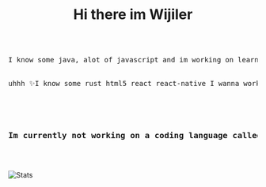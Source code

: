 <h1 align="center"> Hi there im Wijiler </h1>
<br>
<br>
<pre align="center">
I know some java, alot of javascript and im working on learning rust (im not very good lol)
<br>
uhhh ✨I know some rust html5 react react-native I wanna work on haskell and make some cool custom rust and c commands ✨
<br>
<div>
  <h3>Im currently not working on a coding language called<a href="https://github.com/wijiler/Atech"> Atech</a> it is not maintained at the moment </h3>
</div>
</pre>

![Stats](https://github-readme-stats.vercel.app/api?username=wijiler&show_icons=true&theme=dark)
